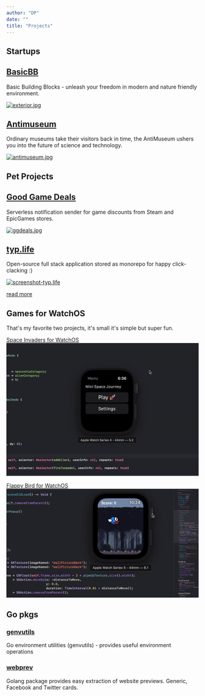 ```yaml
---
author: "DP"
date: ""
title: "Projects"
---
```


## Startups

## [BasicBB](https://basicbb.com)

Basic Building Blocks - unleash your freedom in modern and nature friendly environment. 

[![exterior.jpg](/img/basicbb/exterior.jpg)](https://basicbb.com)

## [Antimuseum](http://www.antimuseum.org/en)

Ordinary museums take their visitors back in time, the AntiMuseum ushers you into the future of science and technology.

[![antimuseum.jpg](/img/antimuseum.jpg)](http://www.antimuseum.org/en)

## Pet Projects

## [Good Game Deals](https://t.me/ggoffers)

Serverless notification sender for game discounts from Steam and EpicGames stores. 

[![ggdeals.jpg](/img/projects/ggdeals.jpg)](https://t.me/ggoffers)


## [typ.life](https://typ.life)

Open-source full stack application stored as monorepo for happy click-clacking :)

[![screenshot-typ.life](/img/typ.life/screenshot-typ.life.jpg)](https://github.com/lalabuy948/typing)

[read more](/posts/typ.life/)

## Games for WatchOS

That's my favorite two projects, it's small it's simple but super fun.

[Space Invaders for WatchOS ![gameplay](https://github.com/lalabuy948/MiniSpaceJourney/raw/develop/github/0.0.1/record-0.0.1.gif)](https://github.com/lalabuy948/MiniSpaceJourney)

[Flappy Bird for WatchOS ![gameplay](https://raw.githubusercontent.com/lalabuy948/TinyRage/develop/github/1.0/gameplay-1.0.gif)](https://github.com/lalabuy948/TinyRage)

## Go pkgs

### [genvutils](https://pkg.go.dev/github.com/lalabuy948/genvutils?tab=overview)
Go environment utilities (genvutils) - provides useful environment operations

### [webprev](https://github.com/lalabuy948/webprev)
Golang package provides easy extraction of website previews. Generic, Facebook and Twitter cards.
